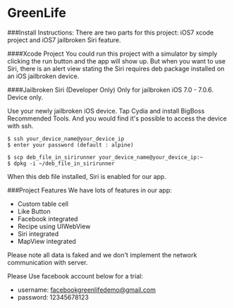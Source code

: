 GreenLife
=========

###Install Instructions:
There are two parts for this project: iOS7 xcode project and iOS7 jailbroken Siri feature.

####Xcode Project
You could run this project with a simulator by simply clicking the run button and the app will show up. But when you want to use Siri, there is an alert view stating the Siri requires deb package installed on an iOS jailbroken device.

####Jailbroken Siri (Developer Only)
Only for jailbroken iOS 7.0 - 7.0.6. Device only.

Use your newly jailbroken iOS device. Tap Cydia and install BigBoss Recommended Tools. And you would find it's possible to access the device with ssh. 

```
$ ssh your_device_name@your_device_ip
$ enter your password (default : alpine)

$ scp deb_file_in_sirirunner your_device_name@your_device_ip:~
$ dpkg -i ~/deb_file_in_sirirunner

```
When this deb file installed, Siri is enabled for our app.

###Project Features
We have lots of features in our app:
- Custom table cell
- Like Button
- Facebook integrated
- Recipe using UIWebView 
- Siri integrated
- MapView integrated

Please note all data is faked and we don't implement the network communication with server.

Please Use facebook account below for a trial:
- username: facebookgreenlifedemo@gmail.com
- password: 12345678123


